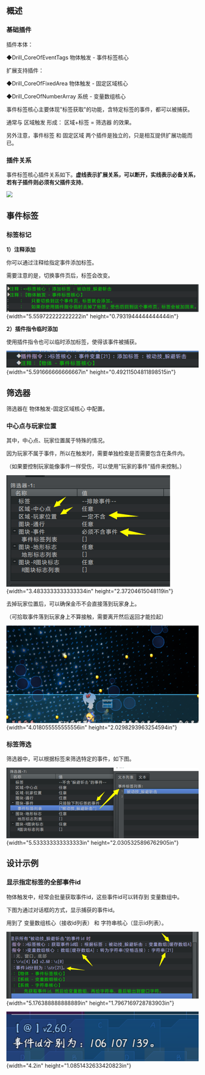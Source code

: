 ## 概述

### 基础插件

插件本体：

◆Drill_CoreOfEventTags 物体触发 - 事件标签核心

扩展支持插件：

◆Drill_CoreOfFixedArea 物体触发 - 固定区域核心

◆Drill_CoreOfNumberArray 系统 - 变量数组核心

事件标签核心主要体现"标签获取"的功能，含特定标签的事件，都可以被捕获。

通常与 区域触发 形成： 区域+标签 = 筛选器 的效果。

另外注意，事件标签 和 固定区域
两个插件是独立的，只是相互提供扩展功能而已。

### 插件关系

事件标签核心插件关系如下。**虚线表示扩展关系，可以断开，实线表示必备关系，若有子插件则必须有父插件支持**。

![](./MediaFolder/media/image2.emf)

## 事件标签

### 标签标记

**1）注释添加**

你可以通过注释给指定事件添加标签。

需要注意的是，切换事件页后，标签会改变。

![](./MediaFolder/media/image3.png){width="5.559722222222222in"
height="0.7931944444444444in"}

**2）插件指令临时添加**

使用插件指令也可以临时添加标签，使得该事件被捕获。

![](./MediaFolder/media/image4.png){width="5.591666666666667in"
height="0.49211504811898515in"}

## 筛选器

筛选器在 物体触发-固定区域核心 中配置。

### 中心点与玩家位置

其中，中心点、玩家位置属于特殊的情况。

因为玩家不属于事件，所以在触发时，需要单独检查是否需要包含在条件内。

（如果要控制玩家能像事件一样受伤，可以使用"玩家的事件"插件来控制。）

![](./MediaFolder/media/image5.png){width="3.4833333333333334in"
height="2.37204615048119in"}

去掉玩家位置后，可以确保金币不会直接落到玩家身上。

（可拾取事件落到玩家身上不算接触，需要离开然后返回才能捡起）

![](./MediaFolder/media/image6.png){width="4.018055555555556in"
height="2.0298293963254594in"}

### 标签筛选

筛选器中，可以根据标签来筛选特定的事件，如下图。

![](./MediaFolder/media/image7.png){width="5.533333333333333in"
height="2.0305325896762905in"}

## 设计示例

### 显示指定标签的全部事件id

物体触发中，经常会批量获取事件id，这些事件id可以转存到 变量数组中。

下图为通过对话框的方式，显示捕获的事件id。

用到了 变量数组核心（接收id列表） 和 字符串核心（显示id列表）。

![](./MediaFolder/media/image8.png){width="5.176388888888889in"
height="1.7967169728783903in"}

![](./MediaFolder/media/image9.png){width="4.2in"
height="1.0851432633420823in"}
